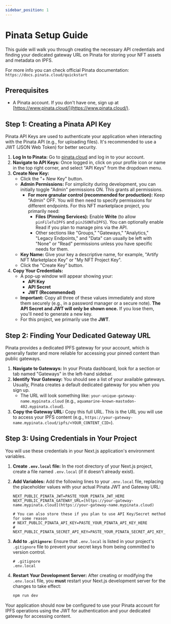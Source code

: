 ```yaml
---
sidebar_position: 1
---
```


# Pinata Setup Guide

This guide will walk you through creating the necessary API credentials and finding your dedicated gateway URL on Pinata for storing your NFT assets and metadata on IPFS.

For more info you can check official Pinata documentation: `https://docs.pinata.cloud/quickstart`

## Prerequisites

* A Pinata account. If you don't have one, sign up at [https://www.pinata.cloud/](https://www.pinata.cloud/).

## Step 1: Creating a Pinata API Key

Pinata API Keys are used to authenticate your application when interacting with the Pinata API (e.g., for uploading files). It's recommended to use a JWT (JSON Web Token) for better security.

1.  **Log In to Pinata:** Go to [pinata.cloud](https://www.pinata.cloud/) and log in to your account.
2.  **Navigate to API Keys:** Once logged in, click on your profile icon or name in the top right corner, and select "API Keys" from the dropdown menu.
3.  **Create New Key:**
    * Click the "+ New Key" button.
    * **Admin Permissions:** For simplicity during development, you can initially toggle "Admin" permissions ON. This grants all permissions.
        * **For more granular control (recommended for production):** Keep "Admin" OFF. You will then need to specify permissions for different endpoints. For this NFT marketplace project, you primarily need:
            * **Files (Pinning Services):** Enable **Write** (to allow `pinFileToIPFS` and `pinJSONToIPFS`). You can optionally enable Read if you plan to manage pins via the API.
            * Other sections like "Groups," "Gateways," "Analytics," "Legacy Endpoints," and "Data" can usually be left with "None" or "Read" permissions unless you have specific needs for them.
    * **Key Name:** Give your key a descriptive name, for example, "Artify NFT Marketplace Key" or "My NFT Project Key".
    * Click the "Create Key" button.
4.  **Copy Your Credentials:**
    * A pop-up window will appear showing your:
        * **API Key**
        * **API Secret**
        * **JWT (Recommended)**
    * **Important:** Copy all three of these values immediately and store them securely (e.g., in a password manager or a secure note). **The API Secret and JWT will only be shown once.** If you lose them, you'll need to generate a new key.
    * For this project, we primarily use the **JWT**.

## Step 2: Finding Your Dedicated Gateway URL

Pinata provides a dedicated IPFS gateway for your account, which is generally faster and more reliable for accessing your pinned content than public gateways.

1.  **Navigate to Gateways:** In your Pinata dashboard, look for a section or tab named "Gateways" in the left-hand sidebar.
2.  **Identify Your Gateway:** You should see a list of your available gateways. Usually, Pinata creates a default dedicated gateway for you when you sign up.
    * The URL will look something like: `your-unique-gateway-name.mypinata.cloud` (e.g., `aquamarine-known-mastodon-402.mypinata.cloud`).
3.  **Copy the Gateway URL:** Copy this full URL. This is the URL you will use to access your IPFS content (e.g., `https://your-gateway-name.mypinata.cloud/ipfs/<YOUR_CONTENT_CID>`).

## Step 3: Using Credentials in Your Project

You will use these credentials in your Next.js application's environment variables.

1.  **Create `.env.local` file:** In the root directory of your Next.js project, create a file named `.env.local` (if it doesn't already exist).
2.  **Add Variables:** Add the following lines to your `.env.local` file, replacing the placeholder values with your actual Pinata JWT and Gateway URL:

    ```env
    NEXT_PUBLIC_PINATA_JWT=PASTE_YOUR_PINATA_JWT_HERE
    NEXT_PUBLIC_PINATA_GATEWAY_URL=[https://your-gateway-name.mypinata.cloud](https://your-gateway-name.mypinata.cloud)

    # You can also store these if you plan to use API Key/Secret method for some reason
    # NEXT_PUBLIC_PINATA_API_KEY=PASTE_YOUR_PINATA_API_KEY_HERE
    # NEXT_PUBLIC_PINATA_SECRET_API_KEY=PASTE_YOUR_PINATA_SECRET_API_KEY_HERE
    ```

3.  **Add to `.gitignore`:** Ensure that `.env.local` is listed in your project's `.gitignore` file to prevent your secret keys from being committed to version control.
    ```
    # .gitignore
    .env.local
    ```
4.  **Restart Your Development Server:** After creating or modifying the `.env.local` file, you **must** restart your Next.js development server for the changes to take effect:
    ```bash
    npm run dev
    ```

Your application should now be configured to use your Pinata account for IPFS operations using the JWT for authentication and your dedicated gateway for accessing content.
